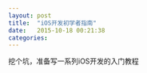 ```yaml
---
layout: post
title:  "iOS开发初学者指南"
date:   2015-10-18 00:21:38
categories:
---
```

挖个坑，准备写一系列iOS开发的入门教程
<!--more-->
